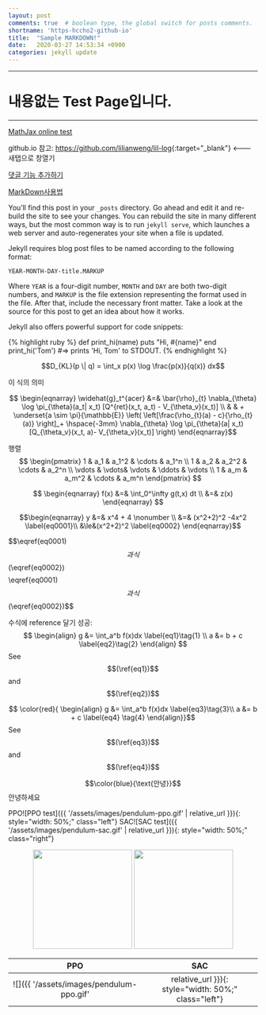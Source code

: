 ```yaml
---
layout: post
comments: true  # boolean type, the global switch for posts comments.
shortname: 'https-hccho2-github-io' 
title:  "Sample MARKDOWN!"
date:   2020-03-27 14:53:34 +0900
categories: jekyll update
---
```


---


# 내용없는 Test Page입니다.

---------------


[MathJax online test](http://jsbin.com/zimuxulawu/edit?html,output)

github.io  참고: <https://github.com/lilianweng/lil-log>{:target="_blank"}   <---새탭으로 창열기

[댓글 기능 추가하기](https://devinlife.com/howto%20github%20pages/blog-disqus/)


[MarkDown사용법](https://www.markdownguide.org/basic-syntax/)

You’ll find this post in your `_posts` directory. Go ahead and edit it and re-build the site to see your changes. You can rebuild the site in many different ways, but the most common way is to run `jekyll serve`, which launches a web server and auto-regenerates your site when a file is updated.

Jekyll requires blog post files to be named according to the following format:

`YEAR-MONTH-DAY-title.MARKUP`

Where `YEAR` is a four-digit number, `MONTH` and `DAY` are both two-digit numbers, and `MARKUP` is the file extension representing the format used in the file. After that, include the necessary front matter. Take a look at the source for this post to get an idea about how it works.

Jekyll also offers powerful support for code snippets:

{% highlight ruby %}
def print_hi(name)
  puts "Hi, #{name}"
end
print_hi('Tom')
#=> prints 'Hi, Tom' to STDOUT.
{% endhighlight %}


$$D_{KL}(p \| q) = \int_x p(x) \log \frac{p(x)}{q(x)} dx$$

이 식의 의미

$$
\begin{eqnarray}
\widehat{g}_t^{acer}  &=& \bar{\rho}_{t}  \nabla_{\theta} \log \pi_{\theta}(a_t| x_t) [Q^{ret}(x_t, a_t) - V_{\theta_v}(x_t)]  \\
& & + \underset{a \sim \pi}{\mathbb{E}} \left( \left[\frac{\rho_{t}(a) - c}{\rho_{t}(a)} \right]_+ \hspace{-3mm}
\nabla_{\theta}  \log \pi_{\theta}(a| x_t)[Q_{\theta_v}(x_t, a)- V_{\theta_v}(x_t)] \right)
\end{eqnarray}$$

행렬
$$
\begin{pmatrix}
 1 & a_1 & a_1^2 & \cdots & a_1^n \\
 1 & a_2 & a_2^2 & \cdots & a_2^n \\
 \vdots  & \vdots& \vdots & \ddots & \vdots \\
 1 & a_m & a_m^2 & \cdots & a_m^n    
 \end{pmatrix}
$$

$$
\begin{eqnarray}
f(x) &=& \int_0^\infty g(t,x) dt \\
&=& z(x)
\end{eqnarray}
$$


$$\begin{eqnarray} 
y &=& x^4 + 4      \nonumber \\
&=& (x^2+2)^2 -4x^2  \label{eq0001}\\
&\le&(x^2+2)^2   \label{eq0002}
\end{eqnarray}$$


$$\eqref{eq0001)$$과 식$$(\eqref{eq0002})$$  $$\eqref{eq0001)$$과 식$$(\eqref{eq0002})$$


수식에 reference 달기 성공: 
$$
\begin{align}
    g &= \int_a^b f(x)dx \label{eq1}\tag{1} \\
    a &= b + c \label{eq2}\tag{2}
\end{align}
$$
See $$(\ref{eq1})$$ and $$(\ref{eq2})$$

$$
\color{red}{
\begin{align}
     g &= \int_a^b f(x)dx  \label{eq3}\tag{3}\\
     a &= b + c \label{eq4} \tag{4}
\end{align}}$$
See $$(\ref{eq3})$$ and $$(\ref{eq4})$$

$$\color{blue}{\text{안녕}}$$
안녕하세요

PPO![PPO test]({{ '/assets/images/pendulum-ppo.gif' | relative_url }}){: style="width: 50%;" class="left"}  SAC![SAC test]({{ '/assets/images/pendulum-sac.gif' | relative_url }}){: style="width: 50%;" class="right"}

<p align="center"><img src="/assets/images/pendulum-ppo.gif" width="200" height="200"> <img src="/assets/images/pendulum-sac.gif" width="200" height="200"> </p>


PPO            |  SAC
:-------------------------:|:-------------------------:
![]({{ '/assets/images/pendulum-ppo.gif' | relative_url }}){: style="width: 50%;" class="left"}  |  ![]({{ '/assets/images/pendulum-sac.gif' | relative_url }}){: style="width: 50%;" class="right"}



